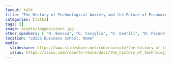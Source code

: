 ```yaml
---
layout: talk
title: "The History of Technological Anxiety and the Future of Economic Growth: Is This Time Different?"
categories: [talks]
tags: []
image: assets/images/cover.jpg
other_speakers: [ "N. Boescu", "G. Caviglia", "V. Gentili", "N. Picone" ]
location: "LUISS Business School, Rome"
media:
  slideshare: https://www.slideshare.net/robertoreale/the-history-of-technological-anxiety-and-the-future-of-economic-growth-is-this-time-different
  issuu: https://issuu.com/roberto-reale/docs/the_history_of_technological_anxiet
---
```

